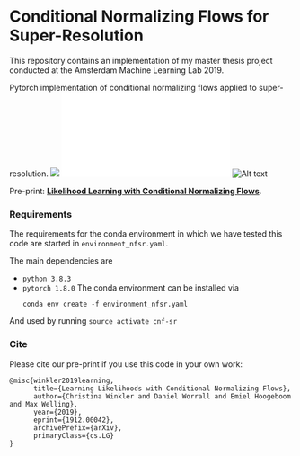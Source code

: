 # Conditional Normalizing Flows for Super-Resolution

This repository contains an implementation of my master thesis
project conducted at the Amsterdam Machine Learning Lab 2019. 

Pytorch implementation of conditional normalizing flows applied to super-resolution. 
[<img src="https://github.com/christina-winkler/cnfs-super-resolution/blob/master/comparison.pdf">](https://github.com/christina-winkler/cnfs-super-resolution/blob/master/comparison.pdf)
![some discription](/blob/master/comparison.pdf "some discription")
![Alt text]("https://github.com/christina-winkler/cnfs-super-resolution/blob/master/comparison.pdf" "a title")

Pre-print:
**[Likelihood Learning with Conditional Normalizing Flows](https://arxiv.org/abs/1912.00042)**.

### Requirements

The requirements for the conda environment in which we have tested this code are started in `environment_nfsr.yaml`.

The main dependencies are 
-   `python 3.8.3`
-   `pytorch 1.8.0` 
The conda environment can be installed via
	```
	conda env create -f environment_nfsr.yaml 
	```
And used by running
	```
	source activate cnf-sr
	```

### Cite

Please cite our pre-print if you use this code in your own work:

```
@misc{winkler2019learning,
      title={Learning Likelihoods with Conditional Normalizing Flows}, 
      author={Christina Winkler and Daniel Worrall and Emiel Hoogeboom and Max Welling},
      year={2019},
      eprint={1912.00042},
      archivePrefix={arXiv},
      primaryClass={cs.LG}
}
```

